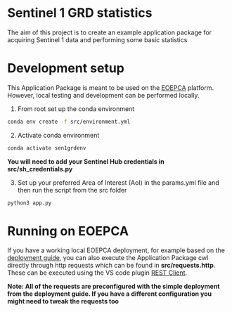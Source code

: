 # Sentinel 1 GRD statistics
The aim of this project is to create an example application package for acquiring Sentinel 1 data and performing some basic statistics

# Development setup
This Application Package is meant to be used on the [EOEPCA](https://github.com/EOEPCA) platform. However, local testing and development can be performed locally. 


1. From root set up the conda environment
```sh
conda env create -f src/environment.yml
```
2. Activate conda environment
```sh
conda activate sen1grdenv
```
**You will need to add your Sentinel Hub credentials in src/sh_credentials.py**

3. Set up your preferred Area of Interest (AoI) in the params.yml file and then run the script from the src folder
```sh
python3 app.py
```

# Running on EOEPCA
If you have a working local EOEPCA deployment, for example based on the [deployment guide](https://deployment-guide.docs.eoepca.org/current/), you can also execute the Application Package cwl directly through http requests which can be found in **src/requests.http**. These can be executed using the VS code plugin [REST Client](https://marketplace.visualstudio.com/items?itemName=humao.rest-client). 

**Note: All of the requests are preconfigured with the simple deployment from the deployment guide. If you have a different configuration you might need to tweak the requests too**

